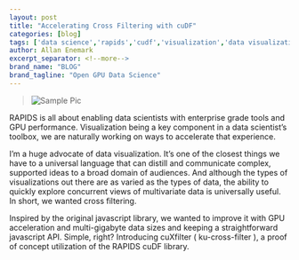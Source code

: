 ```yaml
---
layout: post
title: "Accelerating Cross Filtering with cuDF"
categories: [blog]
tags: ['data science','rapids','cudf','visualization','data visualization']
author: Allan Enemark
excerpt_separator: <!--more-->
brand_name: "BLOG"
brand_tagline: "Open GPU Data Science"
---
```


> ![Sample Pic](https://cdn-images-1.medium.com/max/1600/1*wJsInVArmvRiNsaSImSEPg.png)

RAPIDS is all about enabling data scientists with enterprise grade tools and GPU performance. Visualization being a key component in a data scientist’s toolbox, we are naturally working on ways to accelerate that experience.<!--more-->

I’m a huge advocate of data visualization. It’s one of the closest things we have to a universal language that can distill and communicate complex, supported ideas to a broad domain of audiences. And although the types of visualizations out there are as varied as the types of data, the ability to quickly explore concurrent views of multivariate data is universally useful. In short, we wanted cross filtering.

Inspired by the original javascript library, we wanted to improve it with GPU acceleration and multi-gigabyte data sizes and keeping a straightforward javascript API. Simple, right? Introducing cuXfilter ( ku-cross-filter ), a proof of concept utilization of the RAPIDS cuDF library.